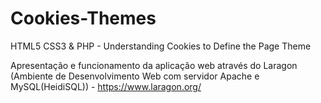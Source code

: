 # Cookies-Themes

HTML5 CSS3 &amp; PHP - Understanding Cookies to Define the Page Theme

Apresentação e funcionamento da aplicação web através do Laragon (Ambiente de Desenvolvimento Web com servidor Apache e MySQL(HeidiSQL)) - <https://www.laragon.org/>
